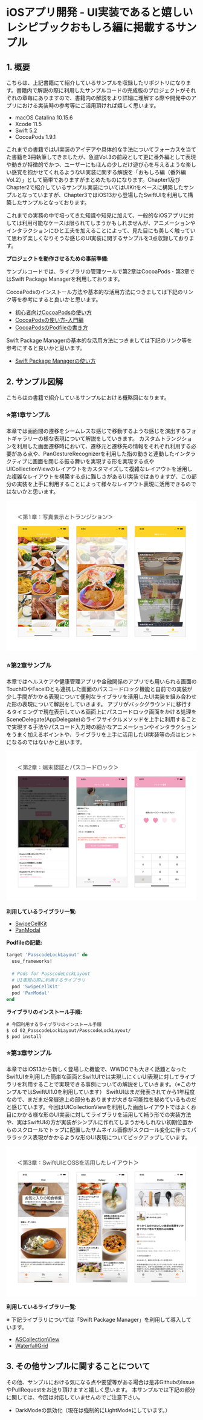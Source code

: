 # iOSアプリ開発 - UI実装であると嬉しいレシピブックおもしろ編に掲載するサンプル

## 1. 概要

こちらは、上記書籍にて紹介しているサンプルを収録したリポジトリになります。書籍内で解説の際に利用したサンプルコードの完成版のプロジェクトがそれぞれの章毎にありますので、書籍内の解説をより詳細に理解する際や開発中のアプリにおける実装時の参考等にご活用頂ければ嬉しく思います。

 * macOS Catalina 10.15.6
 * Xcode 11.5
 * Swift 5.2
 * CocoaPods 1.9.1

これまでの書籍ではUI実装のアイデアや具体的な手法についてフォーカスを当てた書籍を3冊執筆してきましたが、急遽Vol.3の前段として更に番外編として表現や動きが特徴的でかつ、ユーザーにもほんの少しだけ遊び心を与えるような楽しい感覚を抱かせてくれるようなUI実装に関する解説を「おもしろ編（番外編Vol.2）」として簡単でありますがまとめたものになります。Chapter1及びChapter2で紹介しているサンプル実装についてはUIKitをベースに構築したサンプルとなっていますが、Chapter3ではiOS13から登場したSwiftUIを利用して構築したサンプルとなっております。

これまでの実務の中で培ってきた知識や知見に加えて、一般的なiOSアプリに対しては利用可能なケースは限られてしまうかもしれませんが、アニメーションやインタラクションにひと工夫を加えることによって、見た目にも美しく触っていて思わず楽しくなりそうな感じのUI実装に関するサンプルを3点収録しております。

__プロジェクトを動作させるための事前準備:__

サンプルコードでは、ライブラリの管理ツールで第2章はCocoaPods・第3章ではSwift Package Managerを利用しております。

CocoaPodsのインストール方法や基本的な活用方法につきましては下記のリンク等を参考にすると良いかと思います。

+ [初心者向けCocoaPodsの使い方](http://developers.goalist.co.jp/entry/2017/04/20/180931)
+ [CocoaPodsの使い方-入門編](https://www.ukeyslabo.com/development/iosapplication/how-to-use-cocoapods-for-beginner/)
+ [CocoaPodsのPodfileの書き方](https://dev.digitrick.us/notes/podfilesyntax)

Swift Package Managerの基本的な活用方法につきましては下記のリンク等を参考にすると良いかと思います。

+ [Swift Package Managerの使い方](https://qiita.com/hironytic/items/09a4c16857b409c17d2c)

## 2. サンプル図解

こちらはの書籍で紹介しているサンプルにおける概略図になります。

### ⭐️第1章サンプル

本章では画面間の遷移をシームレスな感じで移動するような感じを演出するフォトギャラリーの様な表現について解説をしていきます。
カスタムトランジションを利用した画面遷移時において、遷移元と遷移先の情報をそれぞれ利用する必要がある点や、PanGestureRecognizerを利用した指の動きと連動したインタラクティブに画面を閉じる振る舞いを実現する形を実現する点やUIColllectionViewのレイアウトをカスタマイズして複雑なレイアウトを活用した複雑なレイアウトを構築する点に難しさがあるUI実装ではありますが、この部分の実装を上手に利用することによって様々なレイアウト表現に活用できるのではないかと思います。

![第1章サンプル図](https://github.com/fumiyasac/meals_2nd_ios_ui_recipe_showcase/blob/master/images/chapter_techbook_meals2_chapter1.jpg)

### ️⭐️第2章サンプル

本章ではヘルスケアや健康管理アプリや金融関係のアプリでも用いられる画面のTouchIDやFaceIDとも連携した画面のパスコードロック機能と自前での実装が少し手間がかかる表現について便利なライブラリを活用したUI実装を組み合わせた形の表現について解説をしていきます。
アプリがバックグラウンドに移行するタイミングで現在表示している画面上にパスコードロック画面をかける処理をSceneDelegate(AppDelegate)のライフサイクルメソッドを上手に利用することで実現する手法やパスコード入力時の細かなアニメーションやインタラクションをうまく加えるポイントや、ライブラリを上手に活用したUI実装等の点はヒントになるのではないかと思います。

![第2章サンプル図](https://github.com/fumiyasac/meals_2nd_ios_ui_recipe_showcase/blob/master/images/chapter_techbook_meals2_chapter2.jpg)

__利用しているライブラリ一覧:__

+ [SwipeCellKit](https://github.com/SwipeCellKit/SwipeCellKit)
+ [PanModal](https://github.com/slackhq/PanModal)

__Podfileの記載:__

```ruby
target 'PasscodeLockLayout' do
  use_frameworks!

  # Pods for PasscodeLockLayout
  # UI表現の際に利用するライブラリ
  pod 'SwipeCellKit'
  pod 'PanModal'
end
```

__ライブラリのインストール手順:__

```shell
# 今回利用するライブラリのインストール手順
$ cd 02_PasscodeLockLayout/PasscodeLockLayout/ 
$ pod install
```

### ⭐️第3章サンプル

本章ではiOS13から新しく登場した機能で、WWDCでも大きく話題となったSwiftUIを利用した簡単な画面とSwiftUIでは実現しにくいUI表現に対してライブラリを利用することで実現できる事例についての解説をしていきます。（※このサンプルではSwiftUI1.0を利用しています）
SwiftUIはまだ発表されてから1年程度なので、まだまだ発展途上の部分もありますが大きな可能性を秘めているものだと感じています。今回はUICollectionViewを利用した画面レイアウトではよくお目にかかる様な形のUI実装に対してライブラリを活用して補う形での実装方法や、実はSwiftUIの方が実装がシンプルに作れてしまうかもしれない初期位置からのスクロールでトップに配置したサムネイル画像がスクロール変化に伴ってパララックス表現がかかるような形のUI表現についてピックアップしています。

![第3章サンプル図](https://github.com/fumiyasac/meals_2nd_ios_ui_recipe_showcase/blob/master/images/chapter_techbook_meals2_chapter3.jpg)

__利用しているライブラリ一覧:__

※ 下記ライブラリについては「Swift Package Manager」を利用して導入しています。

+ [ASCollectionView](https://github.com/apptekstudios/ASCollectionView)
+ [WaterfallGrid](https://github.com/paololeonardi/WaterfallGrid)

## 3. その他サンプルに関することについて

その他、サンプルにおける気になる点や要望等がある場合は是非GithubのIssueやPullRequestをお送り頂けますと嬉しく思います。
本サンプルでは下記の部分に関しては、今回は対応していませんのでご注意下さい。

+ DarkModeの無効化（現在は強制的にLightModeにしています。）
